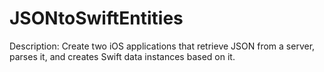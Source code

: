 # JSONtoSwiftEntities
Description: Create two iOS applications that retrieve JSON from a server, parses it, and creates Swift data instances based on it.

